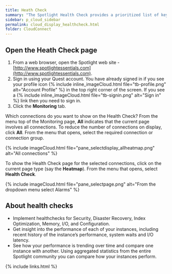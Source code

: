 ```yaml
---
title: Heath Check
summary: "The Spotlight Health Check provides a prioritized list of key health issues enabling you to pinpoint and address them within your SQL Server infrastructure."
sidebar: p_cloud_sidebar
permalink: cloud_display_healthcheck.html
folder: CloudConnect
---
```


## Open the Heath Check page

1. From a web browser, open the Spotlight web site - [http://www.spotlightessentials.com](http://www.spotlightessentials.com).
2. Sign in using your Quest account. You have already signed in if you see your profile icon {% include inline_imageCloud.html file="tb-profile.png" alt="Account Profile" %} in the top right corner of the screen. If you see a {% include inline_imageCloud.html file="tb-signin.png" alt="Sign in" %} link then you need to sign in.
3. Click the **Monitoring** tab.

Which connections do you want to show on the Health Check? From the menu top of the Monitoring page, **All** indicates that the current page involves all connections. To reduce the number of connections on display, click **All**. From the menu that opens, select the required connection or connection group.

{% include imageCloud.html file="pane_selectdisplay_allheatmap.png" alt="All connections" %}

To show the Health Check page for the selected connections, click on the current page type (say the **Heatmap**). From the menu that opens, select **Health Check**.

{% include imageCloud.html file="pane_selectpage.png" alt="From the dropdown menu select Alarms" %}

## About health checks

* Implement healthchecks for Security, Disaster Recovery, Index Optimization, Memory, I/O, and Configuration.
* Get insight into the performance of each of your instances, including recent history of the instance’s performance, system waits and I/O latency.
* See how your performance is trending over time and compare one instance with another. Using aggregated statistics from the entire Spotlight community you can compare how your instances perform.



{% include links.html %}
